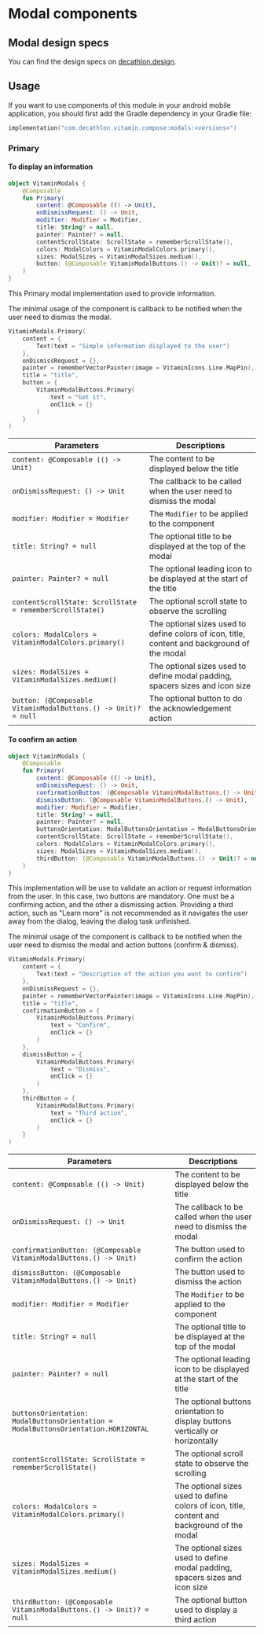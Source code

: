 # Modal components

## Modal design specs

You can find the design specs on [decathlon.design](https://www.decathlon.design/).

## Usage

If you want to use components of this module in your android mobile application, you should
first add the Gradle dependency in your Gradle file:

```kotlin
implementation("com.decathlon.vitamin.compose:modals:<versions>")
```

### Primary

#### To display an information

```kotlin
object VitaminModals {
    @Composable
    fun Primary(
        content: @Composable (() -> Unit),
        onDismissRequest: () -> Unit,
        modifier: Modifier = Modifier,
        title: String? = null,
        painter: Painter? = null,
        contentScrollState: ScrollState = rememberScrollState(),
        colors: ModalColors = VitaminModalColors.primary(),
        sizes: ModalSizes = VitaminModalSizes.medium(),
        button: (@Composable VitaminModalButtons.() -> Unit)? = null,
    )
}
```

This Primary modal implementation used to provide information.

The minimal usage of the component is callback to be notified when the user need to dismiss the modal.

```kotlin
VitaminModals.Primary(
    content = {
        Text(text = "Simple information displayed to the user")
    },
    onDismissRequest = {},
    painter = rememberVectorPainter(image = VitaminIcons.Line.MapPin),
    title = "title",
    button = {
        VitaminModalButtons.Primary(
            text = "Got it",
            onClick = {}
        )
    }
)
```

Parameters | Descriptions
-- | --
`content: @Composable (() -> Unit)` | The content to be displayed below the title
`onDismissRequest: () -> Unit` | The callback to be called when the user need to dismiss the modal
`modifier: Modifier = Modifier` | The `Modifier` to be applied to the component
`title: String? = null` | The optional title to be displayed at the top of the modal
`painter: Painter? = null` | The optional leading icon to be displayed at the start of the title
`contentScrollState: ScrollState = rememberScrollState()` | The optional scroll state to observe the scrolling
`colors: ModalColors = VitaminModalColors.primary()` | The optional sizes used to define colors of icon, title, content and background of the modal
`sizes: ModalSizes = VitaminModalSizes.medium()` | The optional sizes used to define modal padding, spacers sizes and icon size
`button: (@Composable VitaminModalButtons.() -> Unit)? = null` | The optional button to do the acknowledgement action

#### To confirm an action

```kotlin
object VitaminModals {
    @Composable
    fun Primary(
        content: @Composable (() -> Unit),
        onDismissRequest: () -> Unit,
        confirmationButton: (@Composable VitaminModalButtons.() -> Unit),
        dismissButton: (@Composable VitaminModalButtons.() -> Unit),
        modifier: Modifier = Modifier,
        title: String? = null,
        painter: Painter? = null,
        buttonsOrientation: ModalButtonsOrientation = ModalButtonsOrientation.HORIZONTAL,
        contentScrollState: ScrollState = rememberScrollState(),
        colors: ModalColors = VitaminModalColors.primary(),
        sizes: ModalSizes = VitaminModalSizes.medium(),
        thirdButton: (@Composable VitaminModalButtons.() -> Unit)? = null,
    )
}
```

This implementation will be use to validate an action or request information from the user.
In this case, two buttons are mandatory. One must be a confirming action, and the other a dismissing action.
Providing a third action, such as "Learn more" is not recommended as it navigates the user away from the dialog, leaving the dialog task unfinished.

The minimal usage of the component is callback to be notified when the user need to dismiss the modal and action buttons (confirm & dismiss).

```kotlin
VitaminModals.Primary(
    content = {
        Text(text = "Description of the action you want to confirm")
    },
    onDismissRequest = {},
    painter = rememberVectorPainter(image = VitaminIcons.Line.MapPin),
    title = "title",
    confirmationButton = {
        VitaminModalButtons.Primary(
            text = "Confirm",
            onClick = {}
        )
    },
    dismissButton = {
        VitaminModalButtons.Primary(
            text = "Dismiss",
            onClick = {}
        )
    },
    thirdButton = {
        VitaminModalButtons.Primary(
            text = "Third action",
            onClick = {}
        )
    }
)
```

Parameters | Descriptions
-- | --
`content: @Composable (() -> Unit)` | The content to be displayed below the title
`onDismissRequest: () -> Unit` | The callback to be called when the user need to dismiss the modal
`confirmationButton: (@Composable VitaminModalButtons.() -> Unit)` | The button used to confirm the action
`dismissButton: (@Composable VitaminModalButtons.() -> Unit)` | The button used to dismiss the action
`modifier: Modifier = Modifier` | The `Modifier` to be applied to the component
`title: String? = null` | The optional title to be displayed at the top of the modal
`painter: Painter? = null` | The optional leading icon to be displayed at the start of the title
`buttonsOrientation: ModalButtonsOrientation = ModalButtonsOrientation.HORIZONTAL` | The optional buttons orientation to display buttons vertically or horizontally
`contentScrollState: ScrollState = rememberScrollState()` | The optional scroll state to observe the scrolling
`colors: ModalColors = VitaminModalColors.primary()` | The optional sizes used to define colors of icon, title, content and background of the modal
`sizes: ModalSizes = VitaminModalSizes.medium()` | The optional sizes used to define modal padding, spacers sizes and icon size
`thirdButton: (@Composable VitaminModalButtons.() -> Unit)? = null`| The optional button used to display a third action
